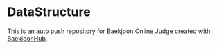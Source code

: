 # DataStructure
This is an auto push repository for Baekjoon Online Judge created with [BaekjoonHub](https://github.com/BaekjoonHub/BaekjoonHub).
